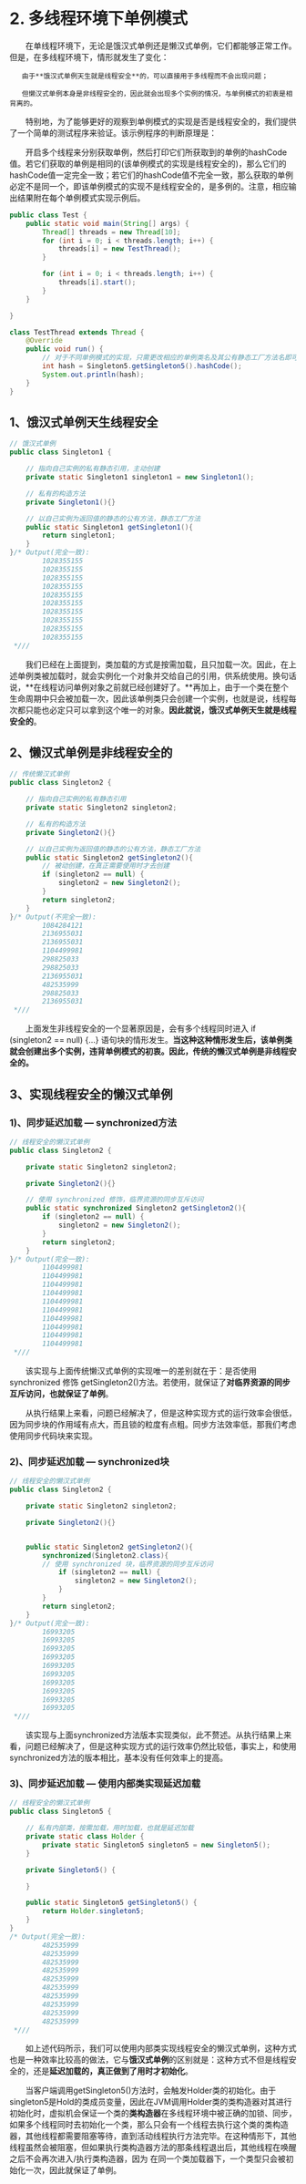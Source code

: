 # 2. 多线程环境下单例模式

　　在单线程环境下，无论是饿汉式单例还是懒汉式单例，它们都能够正常工作。但是，在多线程环境下，情形就发生了变化：

       由于**饿汉式单例天生就是线程安全**的，可以直接用于多线程而不会出现问题；

       但懒汉式单例本身是非线程安全的，因此就会出现多个实例的情况，与单例模式的初衷是相背离的。

　　特别地，为了能够更好的观察到单例模式的实现是否是线程安全的，我们提供了一个简单的测试程序来验证。该示例程序的判断原理是：

　　开启多个线程来分别获取单例，然后打印它们所获取到的单例的hashCode值。若它们获取的单例是相同的\(该单例模式的实现是线程安全的\)，那么它们的hashCode值一定完全一致；若它们的hashCode值不完全一致，那么获取的单例必定不是同一个，即该单例模式的实现不是线程安全的，是多例的。注意，相应输出结果附在每个单例模式实现示例后。 

```java
public class Test {
    public static void main(String[] args) {
        Thread[] threads = new Thread[10];
        for (int i = 0; i < threads.length; i++) {
            threads[i] = new TestThread();
        }

        for (int i = 0; i < threads.length; i++) {
            threads[i].start();
        }
    }

}

class TestThread extends Thread {
    @Override
    public void run() {
        // 对于不同单例模式的实现，只需更改相应的单例类名及其公有静态工厂方法名即可
        int hash = Singleton5.getSingleton5().hashCode();  
        System.out.println(hash);
    }
}
```

## **1、饿汉式单例天生线程安全**

```java
// 饿汉式单例
public class Singleton1 {

    // 指向自己实例的私有静态引用，主动创建
    private static Singleton1 singleton1 = new Singleton1();

    // 私有的构造方法
    private Singleton1(){}

    // 以自己实例为返回值的静态的公有方法，静态工厂方法
    public static Singleton1 getSingleton1(){
        return singleton1;
    }
}/* Output(完全一致): 
        1028355155
        1028355155
        1028355155
        1028355155
        1028355155
        1028355155
        1028355155
        1028355155
        1028355155
        1028355155
 *///
```

　　我们已经在上面提到，类加载的方式是按需加载，且只加载一次。因此，在上述单例类被加载时，就会实例化一个对象并交给自己的引用，供系统使用。换句话说，**在线程访问单例对象之前就已经创建好了。**再加上，由于一个类在整个生命周期中只会被加载一次，因此该单例类只会创建一个实例，也就是说，线程每次都只能也必定只可以拿到这个唯一的对象。**因此就说，饿汉式单例天生就是线程安全的**。

## **2、懒汉式单例是非线程安全的**

```java
// 传统懒汉式单例
public class Singleton2 {

    // 指向自己实例的私有静态引用
    private static Singleton2 singleton2;

    // 私有的构造方法
    private Singleton2(){}

    // 以自己实例为返回值的静态的公有方法，静态工厂方法
    public static Singleton2 getSingleton2(){
        // 被动创建，在真正需要使用时才去创建
        if (singleton2 == null) {
            singleton2 = new Singleton2();
        }
        return singleton2;
    }
}/* Output(不完全一致): 
        1084284121
        2136955031
        2136955031
        1104499981
        298825033
        298825033
        2136955031
        482535999
        298825033
        2136955031
 *///
```

　　上面发生非线程安全的一个显著原因是，会有多个线程同时进入 if \(singleton2 == null\) {…} 语句块的情形发生。**当这种这种情形发生后，该单例类就会创建出多个实例，违背单例模式的初衷。因此，传统的懒汉式单例是非线程安全的。**

## **3、实现线程安全的懒汉式单例**

### 1\)、同步延迟加载 — synchronized方法

```java
// 线程安全的懒汉式单例
public class Singleton2 {

    private static Singleton2 singleton2;

    private Singleton2(){}

    // 使用 synchronized 修饰，临界资源的同步互斥访问
    public static synchronized Singleton2 getSingleton2(){
        if (singleton2 == null) {
            singleton2 = new Singleton2();
        }
        return singleton2;
    }
}/* Output(完全一致): 
        1104499981
        1104499981
        1104499981
        1104499981
        1104499981
        1104499981
        1104499981
        1104499981
        1104499981
        1104499981
 *///
```

　　该实现与上面传统懒汉式单例的实现唯一的差别就在于：是否使用 synchronized 修饰 getSingleton2\(\)方法。若使用，就保证了**对临界资源的同步互斥访问，也就保证了单例**。

　　从执行结果上来看，问题已经解决了，但是这种实现方式的运行效率会很低，因为同步块的作用域有点大，而且锁的粒度有点粗。同步方法效率低，那我们考虑使用同步代码块来实现。

### 2\)、同步延迟加载 — synchronized块

```java
// 线程安全的懒汉式单例
public class Singleton2 {

    private static Singleton2 singleton2;

    private Singleton2(){}


    public static Singleton2 getSingleton2(){
        synchronized(Singleton2.class){  
        // 使用 synchronized 块，临界资源的同步互斥访问
            if (singleton2 == null) { 
                singleton2 = new Singleton2();
            }
        }
        return singleton2;
    }
}/* Output(完全一致): 
        16993205
        16993205
        16993205
        16993205
        16993205
        16993205
        16993205
        16993205
        16993205
        16993205
 *///
```

　　该实现与上面synchronized方法版本实现类似，此不赘述。从执行结果上来看，问题已经解决了，但是这种实现方式的运行效率仍然比较低，事实上，和使用synchronized方法的版本相比，基本没有任何效率上的提高。

### 3\)、同步延迟加载 — 使用内部类实现延迟加载

```java
// 线程安全的懒汉式单例
public class Singleton5 {

    // 私有内部类，按需加载，用时加载，也就是延迟加载
    private static class Holder {
        private static Singleton5 singleton5 = new Singleton5();
    }

    private Singleton5() {

    }

    public static Singleton5 getSingleton5() {
        return Holder.singleton5;
    }
}
/* Output(完全一致): 
        482535999
        482535999
        482535999
        482535999
        482535999
        482535999
        482535999
        482535999
        482535999
        482535999
 *///
```

　　如上述代码所示，我们可以使用内部类实现线程安全的懒汉式单例，这种方式也是一种效率比较高的做法，它与**饿汉式单例**的区别就是：这种方式不但是线程安全的，还是**延迟加载的，真正做到了用时才初始化**。

　　当客户端调用getSingleton5\(\)方法时，会触发Holder类的初始化。由于singleton5是Hold的类成员变量，因此在JVM调用Holder类的类构造器对其进行初始化时，虚拟机会保证一个类的**类构造器**在多线程环境中被正确的加锁、同步，如果多个线程同时去初始化一个类，那么只会有一个线程去执行这个类的类构造器，其他线程都需要阻塞等待，直到活动线程执行方法完毕。在这种情形下，其他线程虽然会被阻塞，但如果执行类构造器方法的那条线程退出后，其他线程在唤醒之后不会再次进入/执行类构造器，因为 在同一个类加载器下，一个类型只会被初始化一次，因此就保证了单例。

## 

